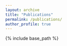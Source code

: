 ```yaml
---
layout: archive
title: "Publications"
permalink: /publications/
author_profile: true
---
```







{% include base_path %}
